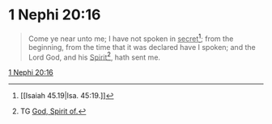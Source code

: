 # 1 Nephi 20:16

> Come ye near unto me; I have not spoken in <u>secret</u>[^a]; from the beginning, from the time that it was declared have I spoken; and the Lord God, and his <u>Spirit</u>[^b], hath sent me.

[1 Nephi 20:16](https://www.churchofjesuschrist.org/study/scriptures/bofm/1-ne/20?lang=eng&id=p16#p16)


[^a]: [[Isaiah 45.19|Isa. 45:19.]]
[^b]: TG [God, Spirit of.](https://www.churchofjesuschrist.org/study/scriptures/tg/god-spirit-of?lang=eng)
